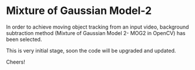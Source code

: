 # Mixture of Gaussian Model-2
In order to achieve moving object tracking from an input video, background subtraction method (Mixture of Gaussian Model 2- MOG2 in OpenCV) has been selected. 

This is very initial stage, soon the code will be upgraded and updated.

Cheers!
